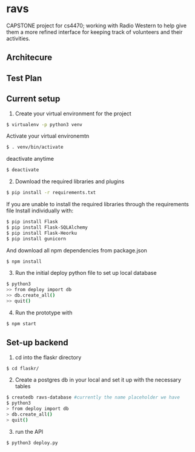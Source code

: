 # ravs
CAPSTONE project for cs4470; working with Radio Western to help give them a more refined interface for keeping track of volunteers and their activities.

## Architecure

## Test Plan


## Current setup

1) Create your virtual environment for the project

```bash
$ virtualenv -p python3 venv
```

Activate your virtual environemtn

```bash
$ . venv/bin/activate
```

deactivate anytime

```bash
$ deactivate
```

2) Download the required libraries and plugins

```bash
$ pip install -r requirements.txt
```
If you are unable to install the required libraries through the requirements file
Install individually with:
```bash
$ pip install Flask
$ pip install Flask-SQLAlchemy
$ pip install Flask-Heorku
$ pip install gunicorn
```

And download all npm dependencies from package.json
```bash
$ npm install
```

3) Run the initial deploy python file to set up local database

```bash
$ python3
>> from deploy import db
>> db.create_all()
>> quit()
```

4) Run the prototype with

```bash
$ npm start
```

## Set-up backend
1) cd into the flaskr directory
```bash
$ cd flaskr/
```

2) Create a postgres db in your local and set it up with the necessary tables
```bash
$ createdb ravs-database #currently the name placeholder we have
$ python3
> from deploy import db
> db.create_all()
> quit()
```

3) run the API
```bash
$ python3 deploy.py
```
